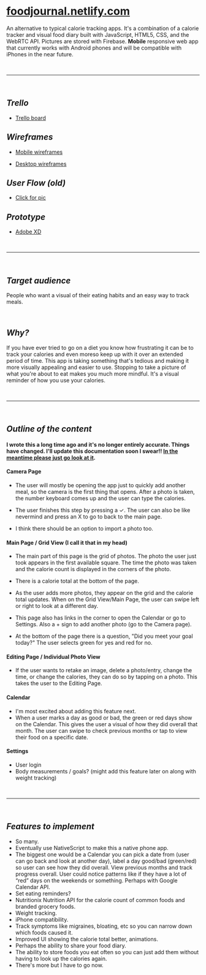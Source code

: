 # [foodjournal.netlify.com](https://foodjournal.netlify.com/)


An alternative to typical calorie tracking apps. It's a combination of a calorie tracker and visual food diary built with JavaScript, HTML5, CSS, and the WebRTC API. Pictures are stored with Firebase. **Mobile** responsive web app that currently works with Android phones and will be compatible with iPhones in the near future.

&nbsp;

***

&nbsp;

## _**Trello**_

* [Trello board](https://trello.com/b/i1uZ9SaZ)

## _**Wireframes**_

* [Mobile wireframes](https://imgur.com/a/T4Febjo)


* [Desktop wireframes](https://imgur.com/a/SP06y0t)



## _**User Flow (old)**_
* [Click for pic](https://i.imgur.com/liT1OUa.jpg)


## _**Prototype**_

* [Adobe XD](https://xd.adobe.com/spec/a02358e2-a806-4df3-5246-0e1ded746b37-d612/screen/c4cb86d7-d1f0-4abb-a092-6a0678f53d3e/Main-Page)

&nbsp;



***
&nbsp;

## _**Target audience**_
People who want a visual of their eating habits and an easy way to track meals.

&nbsp;
## _**Why?**_
If you have ever tried to go on a diet you know how frustrating it can be to track your calories and even moreso keep up with it over an extended period of time. This app is taking something that's tedious and making it more visually appealing and easier to use. Stopping to take a picture of what you're about to eat makes you much more mindful. It's a visual reminder of how you use your calories.

&nbsp;
***
&nbsp;
## _**Outline of the content**_
#### I wrote this a long time ago and it's no longer entirely accurate. Things have changed. I'll update this documentation soon I swear!! [In the meantime please just go look at it](https://foodjournal.netlify.com/).
#### Camera Page
* The user will mostly be opening the app just to quickly add another meal, so the camera is the first thing that opens. After a photo is taken, the number keyboard comes up and the user can type the calories.

* The user finishes this step by pressing a ✓. The user can also be like nevermind and press an X to go to back to the main page.

* I think there should be an option to import a photo too.


#### Main Page / Grid View (I call it that in my head)
* The main part of this page is the grid of photos. The photo the user just took appears in the first available square. The time the photo was taken and the calorie count is displayed in the corners of the photo.

* There is a calorie total at the bottom of the page.

* As the user adds more photos, they appear on the grid and the calorie total updates. When on the Grid View/Main Page, the user can swipe left or right to look at a different day.

* This page also has links in the corner to open the Calendar or go to Settings. Also a + sign to add another photo (go to the Camera page).

* At the bottom of the page there is a question, "Did you meet your goal today?" The user selects green for yes and red for no.



#### Editing Page / Individual Photo View
* If the user wants to retake an image, delete a photo/entry, change the time, or change the calories, they can do so by tapping on a photo. This takes the user to the Editing Page.

#### Calendar
* I'm most excited about adding this feature next.
* When a user marks a day as good or bad, the green or red days show on the Calendar. This gives the user a visual of how they did overall that month. The user can swipe to check previous months or tap to view their food on a specific date.

#### Settings
* User login
* Body measurements / goals? (might add this feature later on along with weight tracking)

&nbsp;
***
&nbsp;
## _**Features to implement**_
* So many.
* Eventually use NativeScript to make this a native phone app.
* The biggest one would be a Calendar you can pick a date from (user can go back and look at another day), label a day good/bad (green/red) so user can see how they did overall. View previous months and track progress overall. User could notice patterns like if they have a lot of “red” days on the weekends or something. Perhaps with Google Calendar API.
* Set eating reminders?
* Nutritionix Nutrition API for the calorie count of common foods and branded grocery foods.
* Weight tracking.
* iPhone compatibility.
* Track symptoms like migraines, bloating, etc so you can narrow down which foods caused it.
* Improved UI showing the calorie total better, animations.
* Perhaps the ability to share your food diary.
* The ability to store foods you eat often so you can just add them without having to look up the calories again.
* There's more but I have to go now.
